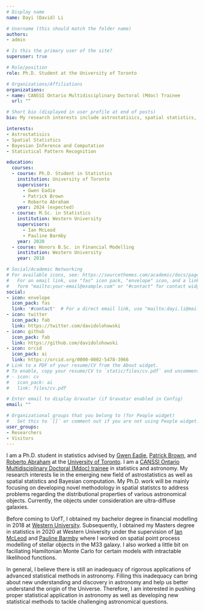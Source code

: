 ```yaml
---
# Display name
name: Dayi (David) Li

# Username (this should match the folder name)
authors:
- admin

# Is this the primary user of the site?
superuser: true

# Role/position
role: Ph.D. Student at the University of Toronto

# Organizations/Affiliations
organizations:
- name: CANSSI Ontario Multidisciplinary Doctoral (Mdoc) Trainee
  url: ""

# Short bio (displayed in user profile at end of posts)
bio: My research interests include astrostatisics, spatial statistics, Markov chain Monte Carlo, Bayesian inference/computation.

interests:
- Astrostatisics
- Spatial Statistics
- Bayesian Inference and Computation
- Statistical Pattern Recognition

education:
  courses:
  - course: Ph.D. Student in Statistics
    institution: University of Toronto
    supervisors: 
      - Gwen Eadie 
      - Patrick Brown
      - Roberto Abraham
    year: 2024 (expected)
  - course: M.Sc. in Statistics
    institution: Western University
    supervisors: 
      - Ian McLeod
      - Pauline Barmby
    year: 2020
  - course: Honors B.Sc. in Financial Modelling
    institution: Western University
    year: 2018

# Social/Academic Networking
# For available icons, see: https://sourcethemes.com/academic/docs/page-builder/#icons
#   For an email link, use "fas" icon pack, "envelope" icon, and a link in the
#   form "mailto:your-email@example.com" or "#contact" for contact widget.
social:
- icon: envelope
  icon_pack: fas
  link: '#contact'  # For a direct email link, use "mailto:dayi.li@mail.utoronto.ca".
- icon: twitter
  icon_pack: fab
  link: https://twitter.com/davidolohowski
- icon: github
  icon_pack: fab
  link: https://github.com/davidolohowski
- icon: orcid
  icon_pack: ai
  link: https://orcid.org/0000-0002-5478-3966
# Link to a PDF of your resume/CV from the About widget.
# To enable, copy your resume/CV to `static/files/cv.pdf` and uncomment the lines below.
# - icon: cv
#   icon_pack: ai
#   link: files/cv.pdf

# Enter email to display Gravatar (if Gravatar enabled in Config)
email: ""

# Organizational groups that you belong to (for People widget)
#   Set this to `[]` or comment out if you are not using People widget.
user_groups:
- Researchers
- Visitors
---
```



I am a Ph.D. student in statistics advised by <a href="https://www.astro.utoronto.ca/~eadie/intro.html" target="_blank">Gwen Eadie</a>, <a href="http://pbrown.ca/" target="_blank">Patrick Brown</a>,  and <a href="http://www.astro.utoronto.ca/~abraham/Web/Welcome.html" target="_blank">Roberto Abraham</a> at the <a href="https://www.utoronto.ca/" target="_blank">University of Toronto</a>. I am a <a href="https://canssiontario.utoronto.ca/?page_id=1091" target="_blank">CANSSI Ontario Multidisciplinary Doctoral (Mdoc) trainee</a> in statistics and astronomy. My research interests lie in the emerging new field of astrostatistics as well as spatial statistics and Bayesian computation. My Ph.D. work will be mainly focusing on developing novel methodology in spatial statistcs to address problems regarding the distributional properties of various astronomical objects. Currently, the objects under consideration are ultra-diffuse galaxies.

Before coming to UofT, I obtained my bachelor degree in financial modelling in 2018 at <a href="https://www.uwo.ca/" target="_blank">Western University</a>. Subsequently, I obtained my Masters degree in statistics in 2020 at Western University under the supervision of <a href="http://fisher.stats.uwo.ca/faculty/aim/" target="_blank">Ian McLeod</a> and <a href="http://www.physics.uwo.ca/people/faculty_web_pages/barmby.html" target="_blank">Pauline Barmby</a> where I worked on spatial point process modelling of stellar objects in the M33 galaxy. I also worked a little bit on faciliating Hamiltonian Monte Carlo for certain models with intractable likelihood functions.

In general, I believe there is still an inadequacy of rigorous applications of advanced statistical methods in astronomy. Filling this inadequacy can bring about new understanding and discovery in astronomy and help us better understand the origin of the Universe. Therefore, I am interested in pushing proper statistical application in astronomy as well as developing new statistical methods to tackle challenging astronomical questions.

